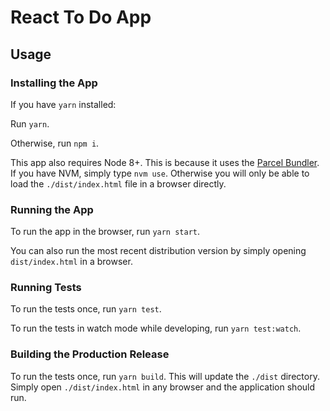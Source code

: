 # React To Do App

## Usage

### Installing the App

If you have `yarn` installed:

Run `yarn`.

Otherwise, run `npm i`.

This app also requires Node 8+. This is because it uses the [Parcel Bundler](https://parceljs.org/). If you have NVM, simply type `nvm use`. Otherwise you will only be able to load the `./dist/index.html` file in a browser directly.

### Running the App

To run the app in the browser, run `yarn start`. 

You can also run the most recent distribution version by simply opening `dist/index.html` in a browser.

### Running Tests
To run the tests once, run `yarn test`. 

To run the tests in watch mode while developing, run `yarn test:watch`.

### Building the Production Release
To run the tests once, run `yarn build`. This will update the `./dist` directory. Simply open `./dist/index.html` in any browser and the application should run.
